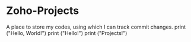 # Zoho-Projects
A place to store my codes, using which I can track commit changes.
print ("Hello, World!")
print ("Hello!")
print ("Projects!")
